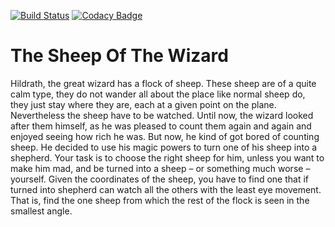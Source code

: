 [![Build Status](https://travis-ci.org/tothalex95/TheSheepOfTheWizard.svg?branch=master)](https://travis-ci.org/tothalex95/TheSheepOfTheWizard)
[![Codacy Badge](https://api.codacy.com/project/badge/Grade/3c499408090e4e548fb9d3cbd556e499)](https://www.codacy.com/app/tothalex95/TheSheepOfTheWizard?utm_source=github.com&amp;utm_medium=referral&amp;utm_content=tothalex95/TheSheepOfTheWizard&amp;utm_campaign=Badge_Grade)

# The Sheep Of The Wizard

Hildrath, the great wizard has a flock of sheep. These sheep
are of a quite calm type, they do not wander all about the place
like normal sheep do, they just stay where they are, each at
a given point on the plane. Nevertheless the sheep have to be
watched. Until now, the wizard looked after them himself, as he
was pleased to count them again and again and enjoyed seeing
how rich he was.
But now, he kind of got bored of counting sheep. He decided
to use his magic powers to turn one of his sheep into a shepherd. Your task is to choose
the right sheep for him, unless you want to make him mad, and be turned into a sheep –
or something much worse – yourself. Given the coordinates of the sheep, you have to find
one that if turned into shepherd can watch all the others with the least eye movement.
That is, find the one sheep from which the rest of the flock is seen in the smallest angle.
